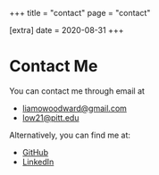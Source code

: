 +++
title = "contact"
page = "contact"

[extra]
date = 2020-08-31
+++

# Contact Me

You can contact me through email at
* liamowoodward@gmail.com
* low21@pitt.edu

Alternatively, you can find me at:
* [GitHub](https://github.com/alidiusk)
* [LinkedIn](https://www.linkedin.com/in/liam-woodward-181308167/)
